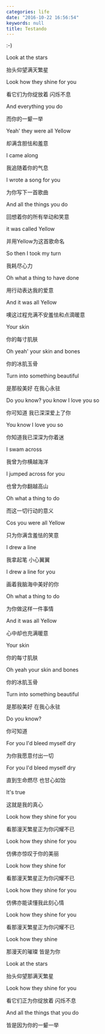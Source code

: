 ```yaml
---
categories: life
date: "2016-10-22 16:56:54"
keywords: null
title: Testando
---
```


:-)

Look at the stars

抬头仰望满天繁星

Look how they shine for you

看它们为你绽放着 闪烁不息

And everything you do

而你的一颦一举

Yeah' they were all Yellow

却满含胆怯和羞意

I came along

我追随着你的气息

I wrote a song for you

为你写下一首歌曲

And all the things you do

回想着你的所有举动和笑意

it was called Yellow

并用Yellow为这首歌命名

So then I took my turn

我耗尽心力

Oh what a thing to have done

用行动表达我的爱意

And it was all Yellow

噢这过程充满不安羞怯和点滴暖意

Your skin

你的每寸肌肤

Oh yeah' your skin and bones

你的冰肌玉骨

Turn into something beautiful

是那般美好 在我心永驻

Do you know? you know I love you so

你可知道 我已深深爱上了你

You know I love you so

你知道我已深深为你着迷

I swam across

我曾为你横越海洋

I jumped across for you

也曾为你翻越高山

Oh what a thing to do

而这一切行动的意义

Cos you were all Yellow

只为你满含羞怯的笑意

I drew a line

我拿起笔 小心翼翼

I drew a line for you

画着我脑海中美好的你

Oh what a thing to do

为你做这样一件事情

And it was all Yellow

心中却也充满暖意

Your skin

你的每寸肌肤

Oh yeah your skin and bones

你的冰肌玉骨

Turn into something beautiful

是那般美好 在我心永驻

Do you know?

你可知道

For you I'd bleed myself dry

为你我愿意付出一切

For you I'd bleed myself dry

直到生命燃尽 也甘心如饴

It's true

这就是我的真心

Look how they shine for you

看那漫天繁星正为你闪耀不已

Look how they shine for you

仿佛亦惊叹于你的美丽

Look how they shine for

看那漫天繁星正为你闪耀不已

Look how they shine for you

仿佛亦能读懂我此刻心情

Look how they shine for you

看那漫天繁星正为你闪耀不已

Look how they shine

那漫天的璀璨 皆是为你

Look at the stars

抬头仰望那满天繁星

Look how they shine for you

看它们正为你绽放着 闪烁不息

And all the things that you do

皆是因为你的一颦一举
